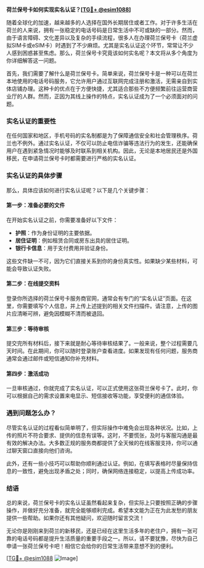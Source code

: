 **荷兰保号卡如何实现实名认证？[[TG💪+ @esim1088](https://t.me/s/esim1088)]**

随着全球化的加速，越来越多的人选择在国外长期居住或者工作。对于许多生活在荷兰的人来说，拥有一张稳定的电话号码是日常生活中不可或缺的一部分。然而，由于语言障碍、文化差异以及复杂的手续流程，很多人在办理荷兰保号卡（荷兰虚拟SIM卡或eSIM卡）时遇到了不少麻烦。尤其是实名认证这个环节，常常让不少人感到困惑甚至焦虑。那么，荷兰保号卡究竟该如何实名呢？本文将从多个角度为你详细解答这一问题。

首先，我们需要了解什么是荷兰保号卡。简单来说，荷兰保号卡是一种可以在荷兰本地使用的电话号码服务，它允许用户通过互联网完成注册和激活，无需亲自到实体店铺办理。这种卡的优点在于方便快捷，尤其适合那些不方便频繁前往运营商营业厅的人群。然而，正因为其线上操作的特点，实名认证成为了一个必须面对的问题。

### 实名认证的重要性

在任何国家和地区，手机号码的实名制都是为了保障通信安全和社会管理秩序。荷兰也不例外。通过实名认证，不仅可以防止电信诈骗等违法行为的发生，还能确保用户在遇到紧急情况时能够及时联系到相关机构。因此，无论是本地居民还是外国移民，在申请荷兰保号卡时都需要进行严格的实名认证。

### 实名认证的具体步骤

那么，具体应该如何进行实名认证呢？以下是几个关键步骤：

#### 第一步：准备必要的文件

在开始实名认证之前，你需要准备好以下文件：
- **护照**：作为身份证明的主要依据。
- **居住证明**：例如租赁合同或房东出具的居住证明。
- **银行卡信息**：用于支付费用并验证身份。

这些文件缺一不可，因为它们直接关系到你的身份真实性。如果缺少某些材料，可能会导致认证失败。

#### 第二步：在线提交资料

登录你所选择的荷兰保号卡服务商官网，通常会有专门的“实名认证”页面。在这里，你需要填写个人信息，并上传上述提到的相关文件扫描件。请注意，上传的图片应清晰可辨，避免因模糊不清而被退回。

#### 第三步：等待审核

提交完所有材料后，接下来就是耐心等待审核结果了。一般来说，整个过程需要几天时间。在此期间，你可以随时登录账户查看进度。如果发现有任何问题，服务商通常会通过邮件或短信通知你补充材料。

#### 第四步：激活成功

一旦审核通过，你就完成了实名认证，可以正式使用这张荷兰保号卡了。此时，你可以根据自己的需求设置来电显示、短信接收等功能，享受便利的通信体验。

### 遇到问题怎么办？

尽管实名认证的过程看似简单明了，但实际操作中难免会出现各种状况。比如，上传的照片不符合要求、提供的信息有误等。这时，不要慌张，及时与客服沟通是最有效的解决办法。大多数正规的服务商都提供了全天候的在线客服支持，你可以通过聊天窗口直接向他们咨询。

此外，还有一些小技巧可以帮助你顺利通过认证。例如，在填写表格时尽量保持信息的一致性，避免出现矛盾之处；同时，确保网络连接稳定，以提高上传成功率。

### 结语

总的来说，荷兰保号卡的实名认证虽然看起来复杂，但实际上只要按照正确的步骤操作，并做好充分准备，就完全能够顺利完成。希望本文能为正在为此发愁的朋友提供一些帮助。如果你还有其他疑问，欢迎随时留言交流！

无论你是刚刚来到荷兰的新移民，还是已经在这里生活多年的老住户，拥有一张可靠的电话号码都是提升生活质量的重要手段之一。所以，请不要犹豫，尽快为自己申请一张荷兰保号卡吧！相信它会给你的日常生活带来意想不到的便利。

[[TG💪+ @esim1088](https://t.me/s/esim1088) ![Image](https://i.postimg.cc/4NQfJmqS/Snipaste-2025-05-13-00-14-12.png)]